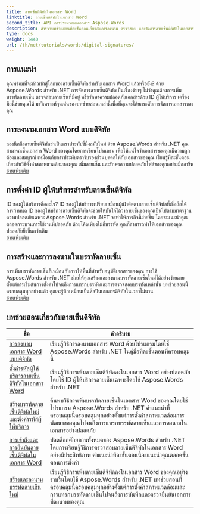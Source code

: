 ```yaml
---
title: ลายเซ็นดิจิทัลในเอกสาร Word
linktitle: ลายเซ็นดิจิทัลในเอกสาร Word
second_title: API การประมวลผลเอกสาร Aspose.Words
description: สำรวจบทช่วยสอนทีละขั้นตอนเกี่ยวกับการลงนาม ตรวจสอบ และจัดการลายเซ็นดิจิทัลในเอกสาร Word โดยใช้ Aspose.Words สำหรับ .NET
type: docs
weight: 1440
url: /th/net/tutorials/words/digital-signatures/
---
```

## การแนะนำ

คุณพร้อมที่จะก้าวเข้าสู่โลกของลายเซ็นดิจิทัลสำหรับเอกสาร Word แล้วหรือยัง? ด้วย Aspose.Words สำหรับ .NET การจัดการลายเซ็นดิจิทัลเป็นเรื่องง่ายๆ ไม่ว่าคุณต้องการเพิ่มบรรทัดลายเซ็น ตรวจสอบลายเซ็นที่มีอยู่ หรือรักษาความปลอดภัยเอกสารด้วย ID ผู้ให้บริการ เครื่องมือนี้ช่วยคุณได้ มาวิเคราะห์จุดเด่นของบทช่วยสอนเหล่านี้เพื่อที่คุณจะได้ยกระดับการจัดการเอกสารของคุณ

## การลงนามเอกสาร Word แบบดิจิทัล  

ลองนึกถึงลายเซ็นดิจิทัลว่าเป็นตราประทับขี้ผึ้งสมัยใหม่ ด้วย Aspose.Words สำหรับ .NET คุณสามารถเซ็นเอกสาร Word ของคุณโดยการเขียนโปรแกรม เพื่อให้แน่ใจว่าเอกสารของคุณมีความถูกต้องและสมบูรณ์ เหมือนกับการประทับตรารับรองส่วนบุคคลให้กับเอกสารของคุณ เรียนรู้ทีละขั้นตอนเกี่ยวกับวิธีตั้งค่าสภาพแวดล้อมของคุณ เพิ่มลายเซ็น และรักษาความปลอดภัยไฟล์ของคุณอย่างมืออาชีพ  
[อ่านเพิ่มเติม](./digitally-signing-word-document/)  

## การตั้งค่า ID ผู้ให้บริการสำหรับลายเซ็นดิจิทัล  

ID ของผู้ให้บริการคืออะไร? ID ของผู้ให้บริการเปรียบเสมือนผู้เฝ้าติดตามลายเซ็นดิจิทัลที่เชื่อถือได้ การกำหนด ID ของผู้ให้บริการลายเซ็นดิจิทัลจะช่วยให้มั่นใจได้ว่าลายเซ็นของคุณเป็นไปตามมาตรฐานความปลอดภัยเฉพาะ Aspose.Words สำหรับ .NET จะทำให้ภารกิจนี้ง่ายขึ้น โดยจะแนะนำคุณตลอดกระบวนการใช้งานที่ปลอดภัย ด้วยโค้ดเพียงไม่กี่บรรทัด คุณก็สามารถทำให้เอกสารของคุณปลอดภัยยิ่งขึ้นกว่าเดิม  
[อ่านเพิ่มเติม](./set-digital-signature-provider-id/)  

## การสร้างและการลงนามในบรรทัดลายเซ็น  

การเพิ่มบรรทัดลายเซ็นก็เหมือนกับการให้พื้นที่สำหรับอนุมัติเอกสารของคุณ การใช้ Aspose.Words สำหรับ .NET ช่วยให้คุณสร้างและลงนามบรรทัดลายเซ็นใหม่ได้อย่างง่ายดาย ตั้งแต่การเริ่มต้นการตั้งค่าไปจนถึงการแทรกบรรทัดและการตรวจสอบบรรทัดเหล่านั้น บทช่วยสอนนี้ครอบคลุมทุกอย่างแล้ว คุณจะรู้สึกเหมือนเป็นศิลปินเอกสารดิจิทัลในเวลาไม่นาน  
[อ่านเพิ่มเติม](./create-and-sign-new-signature-line/)  

 ## บทช่วยสอนเกี่ยวกับลายเซ็นดิจิทัล
| ชื่อ | คำอธิบาย |
| --- | --- |
| [การลงนามเอกสาร Word แบบดิจิทัล](./digitally-signing-word-document/) | เรียนรู้วิธีการลงนามเอกสาร Word ด้วยโปรแกรมโดยใช้ Aspose.Words สำหรับ .NET ในคู่มือทีละขั้นตอนที่ครอบคลุมนี้ |
| [ตั้งค่ารหัสผู้ให้บริการลายเซ็นดิจิทัลในเอกสาร Word](./set-digital-signature-provider-id/) | เรียนรู้วิธีการเพิ่มลายเซ็นดิจิทัลลงในเอกสาร Word อย่างปลอดภัยโดยใช้ ID ผู้ให้บริการลายเซ็นเฉพาะโดยใช้ Aspose.Words สำหรับ .NET |
| [สร้างบรรทัดลายเซ็นดิจิทัลใหม่และตั้งค่ารหัสผู้ให้บริการ](./create-new-digital-signature-line-and-set-provider-id/) | ค้นพบวิธีการเพิ่มบรรทัดลายเซ็นในเอกสาร Word ของคุณโดยใช้โปรแกรม Aspose.Words สำหรับ .NET คำแนะนำที่ครอบคลุมนี้ครอบคลุมทุกอย่างตั้งแต่การตั้งค่าสภาพแวดล้อมการพัฒนาของคุณไปจนถึงการแทรกบรรทัดลายเซ็นและการลงนามในเอกสารอย่างปลอดภัย |
| [การเข้าถึงและการยืนยันลายเซ็นดิจิทัลในเอกสาร Word](./access-and-digital-signature-verification/) | ปลดล็อกศักยภาพทั้งหมดของ Aspose.Words สำหรับ .NET โดยการเรียนรู้วิธีการตรวจสอบลายเซ็นดิจิทัลในเอกสาร Word อย่างมีประสิทธิภาพ คำแนะนำทีละขั้นตอนนี้จะแนะนำคุณตลอดขั้นตอนการตั้งค่า |
| [สร้างและลงนามบรรทัดลายเซ็นใหม่](./create-and-sign-new-signature-line/) | เรียนรู้วิธีการเพิ่มลายเซ็นดิจิทัลลงในเอกสาร Word ของคุณอย่างราบรื่นโดยใช้ Aspose.Words สำหรับ .NET บทช่วยสอนที่ครอบคลุมนี้ครอบคลุมทุกอย่างตั้งแต่การตั้งค่าสภาพแวดล้อมและการแทรกบรรทัดลายเซ็นไปจนถึงการบันทึกและตรวจยืนยันเอกสารที่ลงนามของคุณ |